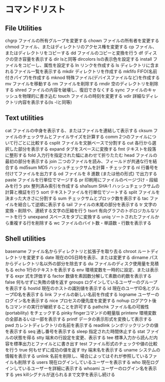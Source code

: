 # コマンドリスト

## File Utilities
chgrp ファイルの所有グループを変更する
chown ファイルの所有者を変更する
chmod ファイル、またはディレクトリのアクセス権を変更する
cp ファイル、またはディレクトリをコピーする
dd ファイルのコピーと変換を行う
df ディスクの空き容量を表示する
dir lsと同等
dircolors lsの表示色を設定する
install ファイルをコピーし、属性を設定する
ln リンクを作成する
ls ディレクトリに含まれるファイル一覧を表示する
mkdir ディレクトリを作成する
mkfifo FIFO(名前付きパイプ)を作成する
mknod 特殊ファイル(デバイスファイルなど)を作成する
mv ファイルを移動する
rm ファイルを削除する
rmdir 空のディレクトリを削除する
shred ファイルの内容を破壊し、復旧できなくする
sync ファイルのキャッシュを物理的に書き込む
touch ファイルの時刻を変更する
vdir 詳細なディレクトリ内容を表示する(ls -lと同等)

## Text utilities
cat ファイルの中身を表示する、またはファイルを連結して表示する
cksum ファイルのチェックサムとファイルサイズを計算する
comm 2つのファイルについて行ごとに比較する
csplit ファイルを文脈ベースで分割する
cut 各行から選択した部分を表示する
expand タブをスペースに変換する
fmt テキストを段落に整形する
fold 入力行を指定された幅にあわせて折りたたむ
head ファイルの最初の部分を表示する
join 二つのファイルを読み、フィールドが共通な行を結合する
md5sum MD5 ハッシュチェックサムを計算・チェックする
nl 行番号を付けてファイルを出力する
od ファイルを 8 進数 (または他の形式) で出力する
paste ファイルを行単位でマージする
pr 印刷用にファイルのページづけ・段組みを行う
ptx 整列済み索引を作成する
sha1sum SHA-1 ハッシュチェックサムの計算と検証を行う
sort テキストファイルを行単位でソートする
split ファイルを決まった大きさに分割する
sum チェックサムとブロック数を表示する
tac ファイルを結合して逆順に表示する
tail ファイルの末尾の部分を表示する
tr 文字の変換・削除や、連続する文字の圧縮を行う
tsort 有向グラフのトポロジカルなソートを行う
unexpand スペースをタブに変換する
uniq ソートされたファイルから重複する行を削除する
wc ファイルのバイト数・単語数・行数を表示する

## Shell utilities
basename ファイル名からディレクトリと拡張子を取り去る
chroot ルートディレクトリを変更する
date 現在のOS日時を表示、または変更する
dirname パスからディレクトリ名以外の部分を除去する
du ファイルのディスク使用量を見積もる
echo 1行のテキストを表示する
env 環境変数を一時的に設定、または表示する
expr 式を評価する
factor 数値を素因数分解して素数の約数を表示する
false 何もせずに失敗の値を返す
groups ログインしているユーザーのグループを表示する
hostid 現在のホストの識別値を表示する
id 現在のユーザID名とグループID名を表示する
link ファイルの新しい名前を作成する
logname ユーザーのログイン名を表示する
nice プロセスの優先度を変更する
nohup ログアウト後もコマンドの実行が継続することを許可する
pathchk ファイル名の可搬性 (portability) をチェックする
pinky fingerコマンドの軽量版
printenv 環境変数の全部あるいは一部を表示する
printf データの表示形式を変換して表示する
pwd カレントディレクトリの名前を表示する
readlink シンボリックリンクの値を表示する
seq 通し番号を表示する
sleep 指定された時間休止する
stat ファイルの状態を得る
stty 端末の行設定を変更、表示する
tee 標準入力から読んだ内容を標準出力とファイルとに書き出す
test ファイル形式のチェックや値の比較を行う
true 何もせずに成功の値を返す
tty 端末名を表示する
uname システムの情報を表示する
unlink 名前を削除し、場合によってはそれが参照しているファイルも削除する
users 現在ログインしているユーザーを表示する
who 現在ログインしているユーザーを詳細に表示する
whoami ユーザーのログイン名を表示する
yes killシグナルが送られるまで文字を表示し続ける

